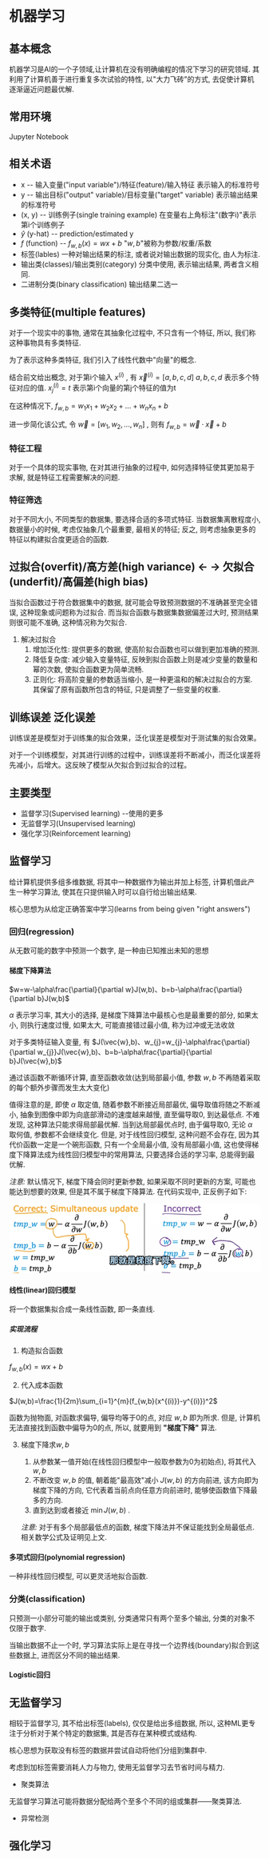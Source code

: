 # 机器学习

## 基本概念

机器学习是AI的一个子领域,让计算机在没有明确编程的情况下学习的研究领域. 其利用了计算机善于进行重复多次试验的特性, 以"大力飞砖"的方式, 去促使计算机逐渐逼近问题最优解.

## 常用环境

Jupyter Notebook

## 相关术语

* x -- 输入变量("input variable")/特征(feature)/输入特征 表示输入的标准符号
* y -- 输出目标("output" variable)/目标变量("target" variable) 表示输出结果的标准符号
* (x, y) -- 训练例子(single training example) 在变量右上角标注"(数字i)"表示第i个训练例子
* $\hat{y}$ (y-hat) -- prediction/estimated y
* $f$ (function) -- $f_{w,b}(x)=wx+b$ "$w,b$"被称为参数/权重/系数
* 标签(lables) 一种对输出结果的标注, 或者说对输出数据的现实化, 由人为标注.
* 输出类(classes)/输出类别(category) 分类中使用, 表示输出结果, 两者含义相同.
* 二进制分类(binary classification) 输出结果二选一

## 多类特征(multiple features)

对于一个现实中的事物, 通常在其抽象化过程中, 不只含有一个特征, 所以, 我们称这种事物具有多类特征.

为了表示这种多类特征, 我们引入了线性代数中"向量"的概念.

结合前文给出概念, 对于第i个输入 $x^{(i)}$ , 有 $\vec{x}^{(i)}=[a,b,c,d]$  $a,b,c,d$ 表示多个特征对应的值. $x_{j}^{(i)}=t$ 表示第i个向量的第j个特征的值为t

在这种情况下, $f_{w,b}=w_{1}x_{1}+w_{2}x_{2}+...+w_{n}x_{n}+b$

进一步简化该公式, 令 $\vec{w}=[w_{1},w_{2},...,w_{n}]$ , 则有 $f_{w,b}=\vec{w}\cdot\vec{x}+b$

### 特征工程

对于一个具体的现实事物, 在对其进行抽象的过程中, 如何选择特征使其更加易于求解, 就是特征工程需要解决的问题.

### 特征筛选

对于不同大小, 不同类型的数据集, 要选择合适的多项式特征. 当数据集离散程度小, 数据量小的时候, 考虑仅抽象几个最重要, 最相关的特征; 反之, 则考虑抽象更多的特征以构建拟合度更适合的函数.

## 过拟合(overfit)/高方差(high variance) <- -> 欠拟合(underfit)/高偏差(high bias)

当拟合函数过于符合数据集中的数据, 就可能会导致预测数据的不准确甚至完全错误, 这种现象或问题称为过拟合. 而当拟合函数与数据集数据偏差过大时, 预测结果则很可能不准确, 这种情况称为欠拟合.

1. 解决过拟合
   1. 增加泛化性: 提供更多的数据, 使高阶拟合函数也可以做到更加准确的预测.
   2. 降低复杂度: 减少输入变量特征, 反映到拟合函数上则是减少变量的数量和幂的次数, 使拟合函数更为简单流畅.
   3. 正则化: 将高阶变量的参数适当缩小, 是一种更温和的解决过拟合的方案. 其保留了原有函数所包含的特征, 只是调整了一些变量的权重.

## 训练误差 泛化误差

训练误差是模型对于训练集的拟合效果，泛化误差是模型对于测试集的拟合效果。

对于一个训练模型，对其进行训练的过程中，训练误差将不断减小，而泛化误差将先减小，后增大。这反映了模型从欠拟合到过拟合的过程。

## 主要类型

* 监督学习(Supervised learning) --使用的更多
* 无监督学习(Unsupervised learning)
* 强化学习(Reinforcement learning)

## 监督学习

给计算机提供多组多维数据, 将其中一种数据作为输出并加上标签, 计算机借此产生一种学习算法, 使其在只提供输入时可以自行给出输出结果.

核心思想为从给定正确答案中学习(learns from being given "right answers")

### 回归(regression)

从无数可能的数字中预测一个数字, 是一种由已知推出未知的思想

#### 梯度下降算法

$w=w-\alpha\frac{\partial}{\partial w}J(w,b)、b=b-\alpha\frac{\partial}{\partial b}J(w,b)$

$\alpha$ 表示学习率, 其大小的选择, 是梯度下降算法中最核心也是最重要的部分, 如果太小, 则执行速度过慢, 如果太大, 可能直接错过最小值, 称为过冲或无法收敛

对于多类特征输入变量, 有 $J(\vec{w},b)、w_{j}=w_{j}-\alpha\frac{\partial}{\partial w_{j}}J(\vec{w},b)、b=b-\alpha\frac{\partial}{\partial b}J(\vec{w},b)$

通过该函数不断循环计算, 直至函数收敛(达到局部最小值, 参数 $w,b$ 不再随着采取的每个额外步骤而发生太大变化)

值得注意的是, 即使 $\alpha$ 取定值, 随着参数不断接近局部最优, 偏导取值将随之不断减小, 抽象到图像中即为向底部滑动的速度越来越慢, 直至偏导取0, 到达最低点. 不难发现, 这种算法只能求得局部最优解. 当到达局部最优点时, 由于偏导取0, 无论 $\alpha$ 取何值, 参数都不会继续变化. 但是, 对于线性回归模型, 这种问题不会存在, 因为其代价函数一定是一个碗形函数, 只有一个全局最小值, 没有局部最小值, 这也使得梯度下降算法成为线性回归模型中的常用算法, 只要选择合适的学习率, 总能得到最优解.

*注意:* 默认情况下, 梯度下降会同时更新参数, 如果采取不同时更新的方案, 可能也能达到想要的效果, 但是其不属于梯度下降算法. 在代码实现中, 正反例子如下:

![image.png](assets/gradient_descent_code.png)

#### 线性(linear)回归模型

将一个数据集拟合成一条线性函数, 即一条直线.

##### 实现流程

1. 构造拟合函数

$f_{w,b}(x)=wx+b$

2. 代入成本函数

$J(w,b)=\frac{1}{2m}\sum_{i=1}^{m}(f_{w,b}(x^{(i)})-y^{(i)})^2$

函数为抛物面, 对函数求偏导, 偏导均等于0的点, 对应 $w,b$ 即为所求. 但是, 计算机无法直接找到函数中偏导为0的点, 所以, 就要用到 **"梯度下降"** 算法.

3. 梯度下降求$w,b$

   1. 从参数某一值开始(在线性回归模型中一般取参数为0为初始点), 将其代入 $w,b$
   2. 不断改变 $w,b$ 的值, 朝着能"最高效"减小 $J(w,b)$ 的方向前进, 该方向即为梯度下降的方向, 它代表着当前点向任意方向前进时, 能够使函数值下降最多的方向.
   3. 直到达到或者接近 $\min{J(w,b)}$ .

   *注意:* 对于有多个局部最低点的函数, 梯度下降法并不保证能找到全局最低点. 相关数学公式及证明见上文.

#### 多项式回归(polynomial regression)

一种非线性回归模型, 可以更灵活地拟合函数.

### 分类(classification)

只预测一小部分可能的输出或类别, 分类通常只有两个至多个输出, 分类的对象不仅限于数字.

当输出数据不止一个时, 学习算法实际上是在寻找一个边界线(boundary)拟合到这些数据上, 进而区分不同的输出结果.

#### Logistic回归

## 无监督学习

相较于监督学习, 其不给出标签(labels), 仅仅是给出多组数据, 所以, 这种ML更专注于分析对于某个特定的数据集, 其是否存在某种模式或结构.

核心思想为获取没有标签的数据并尝试自动将他们分组到集群中.

考虑到加标签需要消耗人力与物力, 使用无监督学习去节省时间与精力.

* 聚类算法

无监督学习算法可能将数据分配给两个至多个不同的组或集群——聚类算法.

* 异常检测

## 强化学习


